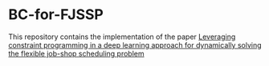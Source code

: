 # BC-for-FJSSP

This repository contains the implementation of the paper [Leveraging constraint programming in a deep learning approach for dynamically solving the flexible job-shop scheduling problem](https://www.sciencedirect.com/science/article/pii/S0957417424027623?via%3Dihub)